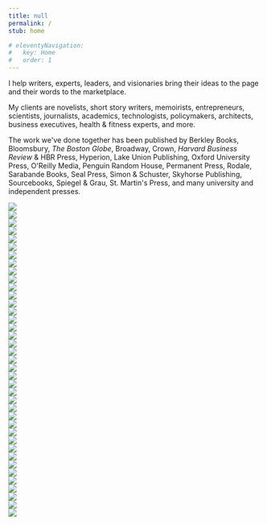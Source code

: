 ```yaml
---
title: null
permalink: /
stub: home

# eleventyNavigation:
#   key: Home
#   order: 1
---
```


<div class="hello">

I help writers, experts, leaders, and visionaries bring their ideas to the page and their words to the marketplace.

My clients are novelists, short story writers, memoirists, entrepreneurs, scientists, journalists, academics, technologists, policymakers, architects, business executives, health & fitness experts, and more.

The work we've done together has been published by Berkley Books, Bloomsbury, _The Boston Globe_, Broadway, Crown, _Harvard Business Review_ & HBR Press, Hyperion, Lake Union Publishing, Oxford University Press, O'Reilly Media, Penguin Random House, Permanent Press, Rodale, Sarabande Books, Seal Press, Simon & Schuster, Skyhorse Publishing, Sourcebooks, Spiegel & Grau, St. Martin's Press, and many university and independent presses.

</div>

<div class="books">
  <div class="cover"><img src="/assets/img/books/burnout.jpeg" /></div>
  <div class="cover"><img src="/assets/img/books/anxious.jpeg" /></div>
  <div class="cover"><img src="/assets/img/books/design.jpeg" /></div>
  <div class="cover"><img src="/assets/img/books/leader.png" /></div>
  <div class="cover"><img src="/assets/img/books/waitress.jpeg" /></div>
  <div class="cover"><img src="/assets/img/books/wholebody.jpeg" /></div>
  <div class="cover"><img src="/assets/img/books/eat.jpeg" /></div>
  <div class="cover"><img src="/assets/img/books/heal.jpeg" /></div>

  <div class="cover"><img src="/assets/img/books/adversity.jpeg" /></div>
  <div class="cover"><img src="/assets/img/books/beach.jpeg" /></div>
  <div class="cover"><img src="/assets/img/books/bluebox.jpeg" /></div>
  <div class="cover"><img src="/assets/img/books/cloud.jpeg" /></div>
  <div class="cover"><img src="/assets/img/books/death.jpeg" /></div>
  <div class="cover"><img src="/assets/img/books/dome.jpeg" /></div>
  <div class="cover"><img src="/assets/img/books/fearfaith.jpeg" /></div>
  <div class="cover"><img src="/assets/img/books/fun.jpeg" /></div>
  <div class="cover"><img src="/assets/img/books/grammar.jpeg" /></div>
  <div class="cover"><img src="/assets/img/books/memory.jpeg" /></div>
  <div class="cover"><img src="/assets/img/books/paris.jpeg" /></div>
  <div class="cover"><img src="/assets/img/books/skytrain.jpeg" /></div>
  <div class="cover"><img src="/assets/img/books/sleepwalker.jpeg" /></div>
  <div class="cover"><img src="/assets/img/books/spirit.jpeg" /></div>
  <div class="cover"><img src="/assets/img/books/stop.jpeg" /></div>
  <div class="cover"><img src="/assets/img/books/superhuman.jpeg" /></div>
  <div class="cover"><img src="/assets/img/books/unblocked.jpeg" /></div>

  <div class="cover"><img src="/assets/img/books/adaosdance.jpeg" /></div>
  <div class="cover"><img src="/assets/img/books/coaching.jpeg" /></div>
  <div class="cover"><img src="/assets/img/books/coaching-workbook.jpeg" /></div>
  <div class="cover"><img src="/assets/img/books/consumption.jpeg" /></div>
  <div class="cover"><img src="/assets/img/books/countess.jpeg" /></div>
  <div class="cover"><img src="/assets/img/books/deceived.jpeg" /></div>
  <div class="cover"><img src="/assets/img/books/dontknow.jpeg" /></div>
  <div class="cover"><img src="/assets/img/books/fitting.jpeg" /></div>
  <div class="cover"><img src="/assets/img/books/leader.jpeg" /></div>
  <div class="cover"><img src="/assets/img/books/mars.jpeg" /></div>
  <div class="cover"><img src="/assets/img/books/miscarriage.jpeg" /></div>
  <div class="cover"><img src="/assets/img/books/parthenon.jpeg" /></div>
  <div class="cover"><img src="/assets/img/books/queenbreaker.jpeg" /></div>
  <div class="cover"><img src="/assets/img/books/timberhill.jpeg" /></div>
</div>
